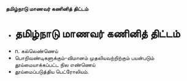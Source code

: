 **தமிழ்நாடு மாணவர் கணினித் திட்டம்**
- # தமிழ்நாடு மாணவர் கணினித் திட்டம்
- n. கல்லெண்ணெய்
- பொறிவண்டிகளுக்கும்-விமானம் முதலியவற்றிற்கும் பயன்படும் தூய்மையாக்கப்பட்ட நில எண்ணெய்
- தூய்மைப்படுத்திய பெட்ரோலியம்.

